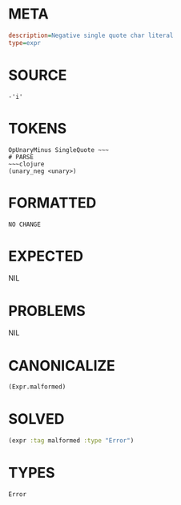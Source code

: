 # META
~~~ini
description=Negative single quote char literal
type=expr
~~~
# SOURCE
~~~roc
-'i'
~~~
# TOKENS
~~~text
OpUnaryMinus SingleQuote ~~~
# PARSE
~~~clojure
(unary_neg <unary>)
~~~
# FORMATTED
~~~roc
NO CHANGE
~~~
# EXPECTED
NIL
# PROBLEMS
NIL
# CANONICALIZE
~~~clojure
(Expr.malformed)
~~~
# SOLVED
~~~clojure
(expr :tag malformed :type "Error")
~~~
# TYPES
~~~roc
Error
~~~
